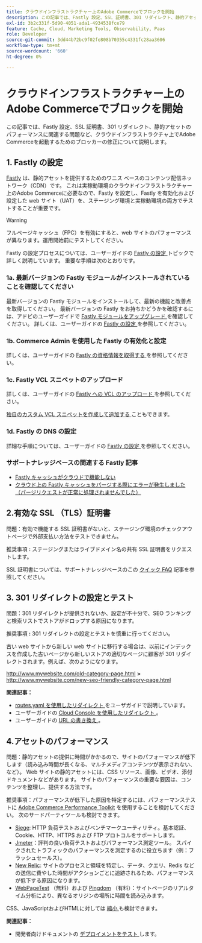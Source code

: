 ```yaml
---
title: クラウドインフラストラクチャー上のAdobe Commerceでブロックを開始
description: この記事では、Fastly 設定、SSL 証明書、301 リダイレクト、静的アセットのパフォーマンスに関連する問題など、クラウドインフラストラクチャ上でAdobe Commerceを起動するためのブロッカーの修正について説明します。
exl-id: 3b2c331f-5d90-4051-ada1-4934538fce79
feature: Cache, Cloud, Marketing Tools, Observability, Paas
role: Developer
source-git-commit: 3dd44b72bc9f02fe808b70355c4331fc28aa3606
workflow-type: tm+mt
source-wordcount: '660'
ht-degree: 0%

---
```


# クラウドインフラストラクチャー上のAdobe Commerceでブロックを開始

この記事では、Fastly 設定、SSL 証明書、301 リダイレクト、静的アセットのパフォーマンスに関連する問題など、クラウドインフラストラクチャ上でAdobe Commerceを起動するためのブロッカーの修正について説明します。

## 1. Fastly の設定

[Fastly](https://www.fastly.com/) は、静的アセットを提供するためのワニス ベースのコンテンツ配信ネットワーク（CDN）です。 これは実稼動環境のクラウドインフラストラクチャー上のAdobe Commerceに必要なので、Fastly を設定し、Fastly を有効化および設定した web サイト（UAT）を、ステージング環境と実稼動環境の両方でテストすることが重要です。

>[!WARNING]
>
>フルページキャッシュ（FPC）を有効にすると、web サイトのパフォーマンスが異なります。運用開始前にテストしてください。

Fastly の設定プロセスについては、ユーザーガイドの [Fastly の設定 ](https://experienceleague.adobe.com/docs/commerce-cloud-service/user-guide/cdn/setup-fastly/fastly-configuration.html) トピックで詳しく説明しています。 重要な手順は次のとおりです。

### 1a. 最新バージョンの Fastly モジュールがインストールされていることを確認してください

最新バージョンの Fastly モジュールをインストールして、最新の機能と改善点を取得してください。 最新バージョンの Fastly をお持ちかどうかを確認するには、アドビのユーザーガイドで [Fastly モジュールをアップグレード ](https://experienceleague.adobe.com/docs/commerce-cloud-service/user-guide/cdn/setup-fastly/fastly-configuration.html#upgrade-the-fastly-module) を確認してください。 詳しくは、ユーザーガイドの [Fastly の設定 ](https://experienceleague.adobe.com/docs/commerce-cloud-service/user-guide/cdn/setup-fastly/fastly-configuration.html) を参照してください。

### 1b. Commerce Admin を使用した Fastly の有効化と設定

詳しくは、ユーザーガイドの [Fastly の資格情報を取得する ](https://experienceleague.adobe.com/docs/commerce-cloud-service/user-guide/cdn/setup-fastly/fastly-configuration.html#get-fastly-credentials) を参照してください。

### 1c. Fastly VCL スニペットのアップロード

詳しくは、ユーザーガイドの [Fastly への VCL のアップロード ](https://experienceleague.adobe.com/docs/commerce-cloud-service/user-guide/cdn/setup-fastly/fastly-configuration.html) を参照してください。

[ 独自のカスタム VCL スニペットを作成して追加する ](https://experienceleague.adobe.com/docs/commerce-cloud-service/user-guide/cdn/custom-vcl-snippets/fastly-vcl-custom-snippets.html) こともできます。

### 1d. Fastly の DNS の設定


詳細な手順については、ユーザーガイドの [Fastly の設定 ](https://experienceleague.adobe.com/docs/commerce-cloud-service/user-guide/cdn/setup-fastly/fastly-configuration.html#update-dns-configuration-with-development-settings) を参照してください。

### サポートナレッジベースの関連する Fastly 記事

* [Fastly キャッシュがクラウドで機能しない](/help/troubleshooting/miscellaneous/fastly-caching-is-not-working-on-magento-cloud.md)
* [クラウド上の Fastly キャッシュをパージする際にエラーが発生しました（パージリクエストが正常に処理されませんでした）](/help/troubleshooting/miscellaneous/error-purging-fastly-cache-on-cloud-the-purge-request-was-not-processed-successfully.md)

## 2.有効な SSL （TLS）証明書

問題：有効で機能する SSL 証明書がないと、ステージング環境のチェックアウトページで外部支払い方法をテストできません。

推奨事項 **:** ステージングまたはライブドメイン名の共有 SSL 証明書をリクエストします。

SSL 証明書については、サポートナレッジベースのこの [ クイック FAQ](/help/announcements/adobe-commerce-announcements/magento-ssl-tls-certificate-requirements-and-clean-up.md) 記事を参照してください。

## 3. 301 リダイレクトの設定とテスト

問題：301 リダイレクトが提供されないか、設定が不十分で、SEO ランキングと検索リストでストアがドロップする原因になります。

推奨事項 **:** 301 リダイレクトの設定とテストを慎重に行ってください。

古い web サイトから新しい web サイトに移行する場合は、以前にインデックスを作成した古いページから新しいストアの適切なページに顧客が 301 リダイレクトされます。例えば、次のようになります。

http://www.mywebsite.com/old-category-page.html **>** http://www.mywebsite.com/new-seo-friendly-category-page.html

**関連記事：**

* [routes.yaml を使用したリダイレクト ](https://experienceleague.adobe.com/docs/commerce-cloud-service/user-guide/configure/routes/redirects.html) をユーザガイドで説明しています。
* ユーザーガイドの [Cloud Console を使用したリダイレクト ](https://experienceleague.adobe.com/docs/commerce-cloud-service/user-guide/project/overview.html)。
* ユーザーガイドの [URL の書き換え ](https://experienceleague.adobe.com/docs/commerce-admin/marketing/seo/url-rewrites/url-rewrite.html)。

## 4.アセットのパフォーマンス

問題：静的アセットの提供に時間がかかるので、サイトのパフォーマンスが低下します（読み込み時間が長くなる、マルチメディアコンテンツが表示されない、など）。 Web サイトの静的アセットには、CSS リソース、画像、ビデオ、添付ドキュメントなどがあります。 サイトのパフォーマンスの重要な要因は、コンテンツを整理し、提供する方法です。

推奨事項：パフォーマンスが低下した原因を特定するには、パフォーマンステストに [Adobe Commerce Performance Toolkit](https://github.com/magento/magento2/tree/2.3/setup/performance-toolkit) を使用することを検討してください。 次のサードパーティツールも検討できます。

* [Siege](https://www.joedog.org/siege-home/): HTTP 負荷テストおよびベンチマークユーティリティ。基本認証、Cookie、HTTP、HTTPS および FTP プロトコルをサポートします。
* [Jmeter](https://jmeter.apache.org/)：評判の良い負荷テストおよびパフォーマンス測定ツール。 スパイクされたトラフィックのパフォーマンスを測定するのに役立ちます（例：フラッシュセールス）。
* [New Relic](https://support.newrelic.com/): サイトのプロセスと領域を特定し、データ、クエリ、Redis などの送信に費やした時間がアクションごとに追跡されるため、パフォーマンスが低下する原因になります。
* [WebPageTest](https://www.webpagetest.org/) （無料）および [Pingdom](https://www.pingdom.com/) （有料）：サイトページのリアルタイム分析により、異なるオリジンの場所に時間を読み込みます。

CSS、JavaScriptおよびHTMLに対しては [ 縮小 ](https://experienceleague.adobe.com/docs/commerce-cloud-service/user-guide/configure-store/store-settings.html) も検討できます。

**関連記事：**

* 開発者向けドキュメントの [ デプロイメントをテスト ](https://experienceleague.adobe.com/docs/commerce-cloud-service/user-guide/develop/test/staging-and-production.html) します。
